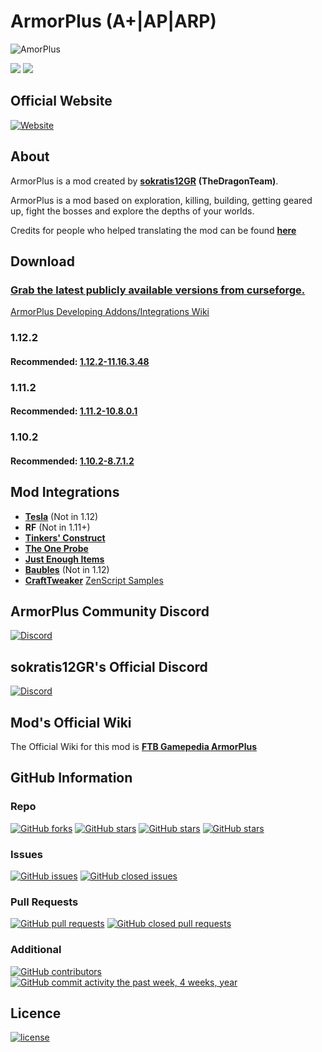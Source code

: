 # ArmorPlus (A+|AP|ARP)

![](https://raw.githubusercontent.com/TheDragonTeam/ArmorPlus/1.12/headerimg.jpg "AmorPlus")

[![](http://cf.way2muchnoise.eu/full_armorplus_downloads.svg)](https://minecraft.curseforge.com/projects/armorplus)
[![](http://cf.way2muchnoise.eu/versions/armorplus.svg)](https://minecraft.curseforge.com/projects/armorplus)

## Official Website

[![Website](https://img.shields.io/website-online-offline-green-orange/https/sokratis12gr.com/mods/armorplus/index.php.svg?style=flat)](https://sokratis12gr.com/mods/armorplus/)

## About

ArmorPlus is a mod created by **[sokratis12GR](https://sokratis12gr.com)** **(TheDragonTeam)**. 

ArmorPlus is a mod based on exploration, killing, building, getting geared up, fight the bosses and explore the depths of your worlds.

Credits for people who helped translating the mod can be found **[here](https://github.com/TheDragonTeam/ArmorPlus/blob/1.12/src/main/resources/assets/armorplus/lang/credits.md)**

## Download

### [Grab the latest publicly available versions from curseforge.](https://minecraft.curseforge.com/projects/armorplus/files)

[ArmorPlus Developing Addons/Integrations Wiki](https://github.com/TheDragonTeam/ArmorPlus/wiki)

### 1.12.2 

#### Recommended: [1.12.2-11.16.3.48](https://minecraft.curseforge.com/projects/armorplus/files/2660245)

### 1.11.2

#### Recommended: [1.11.2-10.8.0.1](https://minecraft.curseforge.com/projects/armorplus/files/2473960)

### 1.10.2

#### Recommended: [1.10.2-8.7.1.2](https://minecraft.curseforge.com/projects/armorplus/files/2431043)

## Mod Integrations

* **[Tesla](https://minecraft.curseforge.com/projects/tesla)** (Not in 1.12)
* **RF** (Not in 1.11+)
* **[Tinkers' Construct](https://minecraft.curseforge.com/projects/tinkers-construct)**
* **[The One Probe](https://minecraft.curseforge.com/projects/the-one-probe)**
* **[Just Enough Items](https://minecraft.curseforge.com/projects/just-enough-items-jei)**
* **[Baubles](https://minecraft.curseforge.com/projects/baubles)** (Not in 1.12)
* **[CraftTweaker](https://minecraft.curseforge.com/projects/crafttweaker)** [ZenScript Samples](https://gist.github.com/sokratis12GR/4a56e48af0d49b5d832fb22ebc8ce56b)

## ArmorPlus Community Discord
[![Discord](https://img.shields.io/discord/213305542712623105.svg?style=flat&colorB=7289DA)](https://discord.gg/ZVwmqyx)

## sokratis12GR's Official Discord
[![Discord](https://img.shields.io/discord/371637813361377281.svg?style=flat&colorB=7289DA)](https://discord.gg/tmFPHb2)

## Mod's Official Wiki

The Official Wiki for this mod is
**[FTB Gamepedia ArmorPlus](https://ftb.gamepedia.com/ArmorPlus)**

## GitHub Information

### Repo
[![GitHub forks](https://img.shields.io/github/forks/sokratis12gr/armorplus.svg?style=social&label=Fork)](https://github.com/sokratis12GR/ArmorPlus)
[![GitHub stars](https://img.shields.io/github/stars/sokratis12gr/armorplus.svg?style=social&label=Stars)](https://github.com/sokratis12GR/ArmorPlus)
[![GitHub stars](https://img.shields.io/github/watchers/sokratis12gr/armorplus.svg?style=social&label=Watch)](https://github.com/sokratis12GR/ArmorPlus)
[![GitHub stars](https://img.shields.io/github/followers/sokratis12gr.svg?style=social&label=Follow)](https://github.com/sokratis12GR)
### Issues
[![GitHub issues](https://img.shields.io/github/issues/sokratis12gr/armorplus.svg?colorB=green)]()
[![GitHub closed issues](https://img.shields.io/github/issues-closed/sokratis12gr/armorplus.svg?colorB=ff5900)]()
### Pull Requests
[![GitHub pull requests](https://img.shields.io/github/issues-pr/sokratis12gr/armorplus.svg?colorB=green)]()
[![GitHub closed pull requests](https://img.shields.io/github/issues-pr-closed/sokratis12gr/armorplus.svg?colorB=ff5900)]()
### Additional
[![GitHub contributors](https://img.shields.io/github/contributors/sokratis12gr/armorplus.svg)]()
[![GitHub commit activity the past week, 4 weeks, year](https://img.shields.io/github/commit-activity/y/sokratis12gr/armorplus.svg)]()

## Licence

[![license](https://img.shields.io/github/license/sokratis12GR/ArmorPlus.svg)](https://github.com/sokratis12GR/ArmorPlus/blob/1.12/LICENSE)
